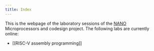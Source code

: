 ```yaml
---
title: Index
---
```

This is the webpage of the laboratory sessions of the [NANO](https://nano.upv.es/) Microprocessors and codesign project. The following labs are currently online:
- [[RISC-V assembly programming]]
